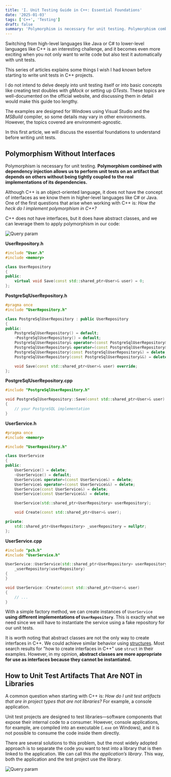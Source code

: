 ```yaml
---
title: 'I. Unit Testing Guide in C++: Essential Foundations'
date: '2025-01-03'
tags: ['C++', 'Testing']
draft: false
summary: 'Polymorphism is necessary for unit testing. Polymorphism combined with dependency injection allows us to perform unit tests on an artifact that depends on others without being tightly coupled to the real implementations of its dependencies.'
---
```


Switching from high-level languages like Java or C# to lower-level languages like C++ is an interesting challenge, and it becomes even more exciting when you not only want to write code but also test it automatically with unit tests.

This series of articles explains some things I wish I had known before starting to write unit tests in C++ projects.

I do not intend to delve deeply into unit testing itself or into basic concepts like creating test doubles with _gMock_ or setting up _GTests_. These topics are well-documented on the official website, and discussing them in detail would make this guide too lengthy.

The examples are designed for Windows using Visual Studio and the _MSBuild_ compiler, so some details may vary in other environments. However, the topics covered are environment-agnostic.

In this first article, we will discuss the essential foundations to understand before writing unit tests.

## Polymorphism Without Interfaces

Polymorphism is necessary for unit testing. **Polymorphism combined with dependency injection allows us to perform unit tests on an artifact that depends on others without being tightly coupled to the real implementations of its dependencies.**

Although C++ is an object-oriented language, it does not have the concept of interfaces as we know them in higher-level languages like C# or Java. One of the first questions that arise when working with C++ is: _How the heck do I implement polymorphism in C++?_

C++ does not have interfaces, but it does have abstract classes, and we can leverage them to apply polymorphism in our code:

![Query param](/static/images/I-unit-testing-guide-cpp/polimorfismo-diagrama.png)

**UserRepository.h**

```cpp
#include "User.h"
#include <memory>

class UserRepository
{
public:
    virtual void Save(const std::shared_ptr<User>& user) = 0;
};
```

**PostgreSqlUserRepository.h**

```cpp
#pragma once
#include "UserRepository.h"

class PostgreSqlUserRepository : public UserRepository
{
public:
    PostgreSqlUserRepository() = default;
    ~PostgreSqlUserRepository() = default;
    PostgreSqlUserRepository& operator=(const PostgreSqlUserRepository&) = delete;
    PostgreSqlUserRepository& operator=(const PostgreSqlUserRepository&&) = delete;
    PostgreSqlUserRepository(const PostgreSqlUserRepository&) = delete;
    PostgreSqlUserRepository(const PostgreSqlUserRepository&&) = delete;

    void Save(const std::shared_ptr<User>& user) override;
};
```

**PostgreSqlUserRepository.cpp**

```cpp
#include "PostgreSqlUserRepository.h"

void PostgreSqlUserRepository::Save(const std::shared_ptr<User>& user)
{
    // your PostgreSQL implementation
}
```

**UserService.h**

```cpp
#pragma once
#include <memory>

#include "UserRepository.h"

class UserService
{
public:
    UserService() = delete;
    ~UserService() = default;
    UserService& operator=(const UserService&) = delete;
    UserService& operator=(const UserService&&) = delete;
    UserService(const UserService&) = delete;
    UserService(const UserService&&) = delete;

    UserService(std::shared_ptr<UserRepository> userRepository);

    void Create(const std::shared_ptr<User>& user);

private:
    std::shared_ptr<UserRepository> _userRepository = nullptr;
};
```

**UserService.cpp**

```cpp
#include "pch.h"
#include "UserService.h"

UserService::UserService(std::shared_ptr<UserRepository> userRepository) :
    _userRepository(userRepository)
{
}

void UserService::Create(const std::shared_ptr<User>& user)
{
    // ...
}
```

With a simple factory method, we can create instances of `UserService` **using different implementations of `UserRepository`**. This is exactly what we need since we will have to instantiate the service using a fake repository for our unit tests.

It is worth noting that abstract classes are not the only way to create interfaces in C++. We could achieve similar behavior using [structures](https://www.w3schools.com/cpp/cpp_structs.asp). Most search results for "how to create interfaces in C++" use `struct` in their examples. However, in my opinion, **abstract classes are more appropriate for use as interfaces because they cannot be instantiated.**

## How to Unit Test Artifacts That Are NOT in Libraries

A common question when starting with C++ is: _How do I unit test artifacts that are in project types that are not libraries?_ For example, a console application.

Unit test projects are designed to test libraries—software components that expose their internal code to a consumer. However, console applications, for example, are compiled into an executable (`.exe` on Windows), and it is not possible to consume the code inside them directly.

There are several solutions to this problem, but the most widely adopted approach is to separate the code you want to test into a library that is then linked to the application. We can call this _the application’s library_. This way, both the application and the test project use the library.

![Query param](/static/images/I-unit-testing-guide-cpp/testing-non-libs-projects.png)

